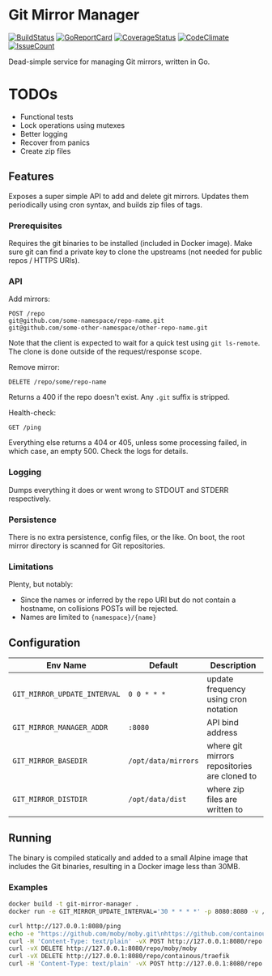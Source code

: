 # Git Mirror Manager

[![BuildStatus](https://travis-ci.org/kleijnweb/git-mirror-manager.svg?branch=master)](https://travis-ci.org/kleijnweb/git-mirror-manager)
[![GoReportCard](https://goreportcard.com/badge/github.com/kleijnweb/git-mirror-manager)](https://goreportcard.com/report/github.com/kleijnweb/git-mirror-manager)
[![CoverageStatus](https://coveralls.io/repos/github/kleijnweb/git-mirror-manager/badge.svg?branch=master)](https://coveralls.io/github/kleijnweb/git-mirror-manager?branch=master)
[![CodeClimate](https://codeclimate.com/github/kleijnweb/git-mirror-manager/badges/gpa.svg)](https://codeclimate.com/github/kleijnweb/git-mirror-manager)
[![IssueCount](https://codeclimate.com/github/kleijnweb/git-mirror-manager/badges/issue_count.svg)](https://codeclimate.com/github/kleijnweb/git-mirror-manager)

Dead-simple service for managing Git mirrors, written in Go.

# TODOs

* Functional tests
* Lock operations using mutexes
* Better logging
* Recover from panics
* Create zip files

## Features

Exposes a super simple API to add and delete git mirrors. Updates them periodically using cron syntax, and builds zip files of tags.

### Prerequisites

Requires the git binaries to be installed (included in Docker image). Make sure git can find a private key to clone the upstreams (not needed for public repos / HTTPS URIs).

### API

Add mirrors:

```
POST /repo
git@github.com/some-namespace/repo-name.git
git@github.com/some-other-namespace/other-repo-name.git
```

Note that the client is expected to wait for a quick test using `git ls-remote`. The clone is done outside of the request/response scope.

Remove mirror:

```
DELETE /repo/some/repo-name
```

Returns a 400 if the repo doesn't exist. Any `.git` suffix is stripped.

Health-check:

```
GET /ping
```

Everything else returns a 404 or 405, unless some processing failed, in which case, an empty 500. Check the logs for details.

### Logging

Dumps everything it does or went wrong to STDOUT and STDERR respectively.

### Persistence

There is no extra persistence, config files, or the like. On boot, the root mirror directory is scanned for Git repositories.

### Limitations

Plenty, but notably:

 - Since the names or inferred by the repo URI but do not contain a hostname, on collisions POSTs will be rejected.
 - Names are limited to `{namespace}/{name}`
 

## Configuration

| Env Name  |  Default |  Description |
|---|---|---|
|  `GIT_MIRROR_UPDATE_INTERVAL` |  `0 0 * * *` |  update frequency using cron notation |
|  `GIT_MIRROR_MANAGER_ADDR` |  `:8080` |  API bind address |
|  `GIT_MIRROR_BASEDIR` |  `/opt/data/mirrors` |  where git mirrors repositories are cloned to |
|  `GIT_MIRROR_DISTDIR` |  `/opt/data/dist` |  where zip files are written to |

## Running

The binary is compiled statically and added to a small Alpine image that includes the Git binaries, resulting in a Docker image less than 30MB. 

### Examples


```bash
docker build -t git-mirror-manager .
docker run -e GIT_MIRROR_UPDATE_INTERVAL='30 * * * *' -p 8080:8080 -v /opt/data/mirrors:/opt/data/mirrors git-mirror-manager
```

```bash
curl http://127.0.0.1:8080/ping
echo -e "https://github.com/moby/moby.git\nhttps://github.com/containous/traefik.git" > repos.txt
curl -H 'Content-Type: text/plain' -vX POST http://127.0.0.1:8080/repo --data-binary @repos.txt
curl -vX DELETE http://127.0.0.1:8080/repo/moby/moby
curl -vX DELETE http://127.0.0.1:8080/repo/containous/traefik
curl -H 'Content-Type: text/plain' -vX POST http://127.0.0.1:8080/repo --data-binary https://github.com/moby/moby.git
```



